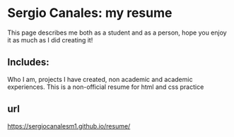 # Sergio Canales: my resume
This page describes me both as a student and as a person, hope you enjoy it as much as I did creating it!
## Includes:
 Who I am, projects I have created, non academic and academic experiences. This is a non-official resume for html and css practice
## url
https://sergiocanalesm1.github.io/resume/
